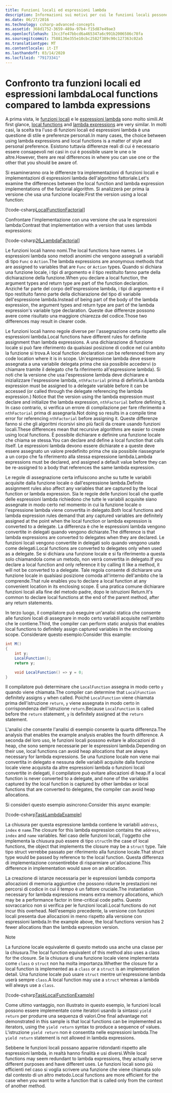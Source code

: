 ```yaml
---
title: Funzioni locali ed espressioni lambda
description: Informazioni sui motivi per cui le funzioni locali possono essere una scelta migliore rispetto alle espressioni lambda.
ms.date: 06/27/2016
ms.technology: csharp-advanced-concepts
ms.assetid: 368d1752-3659-489a-97b4-f15d87e49ae3
ms.openlocfilehash: 13cc3fe47bbcd6a465347a6c991b2006586c78fa
ms.sourcegitcommit: 7588136e355e10cbc2582f389c90c127363c02a5
ms.translationtype: MT
ms.contentlocale: it-IT
ms.lasthandoff: 03/14/2020
ms.locfileid: "79173341"
---
```

# <a name="local-functions-compared-to-lambda-expressions"></a><span data-ttu-id="733aa-103">Confronto tra funzioni locali ed espressioni lambda</span><span class="sxs-lookup"><span data-stu-id="733aa-103">Local functions compared to lambda expressions</span></span>

<span data-ttu-id="733aa-104">A prima vista, le [funzioni locali](programming-guide/classes-and-structs/local-functions.md) e le [espressioni lambda](./programming-guide/statements-expressions-operators/lambda-expressions.md) sono molto simili.</span><span class="sxs-lookup"><span data-stu-id="733aa-104">At first glance, [local functions](programming-guide/classes-and-structs/local-functions.md) and [lambda expressions](./programming-guide/statements-expressions-operators/lambda-expressions.md) are very similar.</span></span> <span data-ttu-id="733aa-105">In molti casi, la scelta tra l'uso di funzioni locali ed espressioni lambda è una questione di stile e preferenze personali.</span><span class="sxs-lookup"><span data-stu-id="733aa-105">In many cases, the choice between using lambda expressions and local functions is a matter of style and personal preference.</span></span> <span data-ttu-id="733aa-106">Esistono tuttavia differenze reali di cui è necessario essere consapevoli nei casi in cui è possibile usare le une o le altre.</span><span class="sxs-lookup"><span data-stu-id="733aa-106">However, there are real differences in where you can use one or the other that you should be aware of.</span></span>

<span data-ttu-id="733aa-107">Si esamineranno ora le differenze tra implementazioni di funzioni locali e implementazioni di espressioni lambda dell'algoritmo fattoriale.</span><span class="sxs-lookup"><span data-stu-id="733aa-107">Let's examine the differences between the local function and lambda expression implementations of the factorial algorithm.</span></span> <span data-ttu-id="733aa-108">Si analizzerà per prima la versione che usa una funzione locale:</span><span class="sxs-lookup"><span data-stu-id="733aa-108">First the version using a local function:</span></span>

[!code-csharp[LocalFunctionFactorial](../../samples/snippets/csharp/new-in-7/MathUtilities.cs#37_LocalFunctionFactorial "Recursive factorial using local function")]

<span data-ttu-id="733aa-109">Confrontare l'implementazione con una versione che usa le espressioni lambda:</span><span class="sxs-lookup"><span data-stu-id="733aa-109">Contrast that implementation with a version that uses lambda expressions:</span></span>

[!code-csharp[26_LambdaFactorial](../../samples/snippets/csharp/new-in-7/MathUtilities.cs#38_LambdaFactorial "Recursive factorial using lambda expressions")]

<span data-ttu-id="733aa-110">Le funzioni locali hanno nomi.</span><span class="sxs-lookup"><span data-stu-id="733aa-110">The local functions have names.</span></span> <span data-ttu-id="733aa-111">Le espressioni lambda sono metodi anonimi che vengono assegnati a variabili di tipo `Func` o `Action`.</span><span class="sxs-lookup"><span data-stu-id="733aa-111">The lambda expressions are anonymous methods that are assigned to variables that are `Func` or `Action` types.</span></span> <span data-ttu-id="733aa-112">Quando si dichiara una funzione locale, i tipi di argomento e il tipo restituito fanno parte della dichiarazione della funzione.</span><span class="sxs-lookup"><span data-stu-id="733aa-112">When you declare a local function, the argument types and return type are part of the function declaration.</span></span> <span data-ttu-id="733aa-113">Anziché far parte del corpo dell'espressione lambda, i tipi di argomento e il tipo restituito fanno parte della dichiarazione del tipo di variabile dell'espressione lambda.</span><span class="sxs-lookup"><span data-stu-id="733aa-113">Instead of being part of the body of the lambda expression, the argument types and return type are part of the lambda expression's variable type declaration.</span></span> <span data-ttu-id="733aa-114">Queste due differenze possono avere come risultato una maggiore chiarezza del codice.</span><span class="sxs-lookup"><span data-stu-id="733aa-114">Those two differences may result in clearer code.</span></span>

<span data-ttu-id="733aa-115">Le funzioni locali hanno regole diverse per l'assegnazione certa rispetto alle espressioni lambda.</span><span class="sxs-lookup"><span data-stu-id="733aa-115">Local functions have different rules for definite assignment than lambda expressions.</span></span> <span data-ttu-id="733aa-116">A una dichiarazione di funzione locale si può fare riferimento da qualsiasi posizione di codice nel cui ambito la funzione si trova.</span><span class="sxs-lookup"><span data-stu-id="733aa-116">A local function declaration can be referenced from any code location where it is in scope.</span></span> <span data-ttu-id="733aa-117">Un'espressione lambda deve essere assegnata a una variabile delegata prima che sia possibile accedervi (o chiamare tramite il delegato che fa riferimento all'espressione lambda). Si noti che la versione che usa l'espressione lambda deve dichiarare e inizializzare l'espressione lambda, `nthFactorial` prima di definirla.</span><span class="sxs-lookup"><span data-stu-id="733aa-117">A lambda expression must be assigned to a delegate variable before it can be accessed (or called through the delegate referencing the lambda expression.) Notice that the version using the lambda expression must declare and initialize the lambda expression, `nthFactorial` before defining it.</span></span> <span data-ttu-id="733aa-118">In caso contrario, si verifica un errore di compilazione per fare riferimento a `nthFactorial` prima di assegnarla.</span><span class="sxs-lookup"><span data-stu-id="733aa-118">Not doing so results in a compile time error for referencing `nthFactorial` before assigning it.</span></span>
<span data-ttu-id="733aa-119">Queste differenze fanno sì che gli algoritmi ricorsivi sino più facili da creare usando funzioni locali.</span><span class="sxs-lookup"><span data-stu-id="733aa-119">These differences mean that recursive algorithms are easier to create using local functions.</span></span> <span data-ttu-id="733aa-120">È possibile dichiarare e definire una funzione locale che chiama se stessa.</span><span class="sxs-lookup"><span data-stu-id="733aa-120">You can declare and define a local function that calls itself.</span></span> <span data-ttu-id="733aa-121">Le espressioni lambda devono essere dichiarate e a queste deve essere assegnato un valore predefinito prima che sia possibile riassegnarle a un corpo che fa riferimento alla stessa espressione lambda.</span><span class="sxs-lookup"><span data-stu-id="733aa-121">Lambda expressions must be declared, and assigned a default value before they can be re-assigned to a body that references the same lambda expression.</span></span>

<span data-ttu-id="733aa-122">Le regole di assegnazione certa influiscono anche su tutte le variabili acquisite dalla funzione locale o dall'espressione lambda.</span><span class="sxs-lookup"><span data-stu-id="733aa-122">Definite assignment rules also affect any variables that are captured by the local function or lambda expression.</span></span> <span data-ttu-id="733aa-123">Sia le regole delle funzioni locali che quelle delle espressioni lambda richiedono che tutte le variabili acquisite siano assegnate in modo certo nel momento in cui la funzione locale o l'espressione lambda viene convertita in delegato.</span><span class="sxs-lookup"><span data-stu-id="733aa-123">Both local functions and lambda expression rules demand that any captured variables are definitely assigned at the point when the local function or lambda expression is converted to a delegate.</span></span> <span data-ttu-id="733aa-124">La differenza è che le espressioni lambda vengono convertite in delegati quando vengono dichiarate.</span><span class="sxs-lookup"><span data-stu-id="733aa-124">The difference is that lambda expressions are converted to delegates when they are declared.</span></span> <span data-ttu-id="733aa-125">Le funzioni locali vengono convertite in delegati solo quando vengono usate come delegati.</span><span class="sxs-lookup"><span data-stu-id="733aa-125">Local functions are converted to delegates only when used as a delegate.</span></span> <span data-ttu-id="733aa-126">Se si dichiara una funzione locale e si fa riferimento a questa solo chiamandola come un metodo, non verrà convertita in delegato.</span><span class="sxs-lookup"><span data-stu-id="733aa-126">If you declare a local function and only reference it by calling it like a method, it will not be converted to a delegate.</span></span> <span data-ttu-id="733aa-127">Tale regola consente di dichiarare una funzione locale in qualsiasi posizione comoda all'interno dell'ambito che la comprende.</span><span class="sxs-lookup"><span data-stu-id="733aa-127">That rule enables you to declare a local function at any convenient location in its enclosing scope.</span></span> <span data-ttu-id="733aa-128">È una pratica comune dichiarare funzioni locali alla fine del metodo padre, dopo le istruzioni Return.</span><span class="sxs-lookup"><span data-stu-id="733aa-128">It's common to declare local functions at the end of the parent method, after any return statements.</span></span>

<span data-ttu-id="733aa-129">In terzo luogo, il compilatore può eseguire un'analisi statica che consente alle funzioni locali di assegnare in modo certo variabili acquisite nell'ambito che le contiene.</span><span class="sxs-lookup"><span data-stu-id="733aa-129">Third, the compiler can perform static analysis that enables local functions to definitely assign captured variables in the enclosing scope.</span></span> <span data-ttu-id="733aa-130">Considerare questo esempio:</span><span class="sxs-lookup"><span data-stu-id="733aa-130">Consider this example:</span></span>

```csharp
int M()
{
    int y;
    LocalFunction();
    return y;

    void LocalFunction() => y = 0;
}
```

<span data-ttu-id="733aa-131">Il compilatore può determinare che `LocalFunction` assegna in modo certo `y` quando viene chiamata.</span><span class="sxs-lookup"><span data-stu-id="733aa-131">The compiler can determine that `LocalFunction` definitely assigns `y` when called.</span></span> <span data-ttu-id="733aa-132">Poiché `LocalFunction` viene chiamata prima dell'istruzione `return`, `y` viene assegnata in modo certo in corrispondenza dell'istruzione `return`.</span><span class="sxs-lookup"><span data-stu-id="733aa-132">Because `LocalFunction` is called before the `return` statement, `y` is definitely assigned at the `return` statement.</span></span>

<span data-ttu-id="733aa-133">L'analisi che consente l'analisi di esempio consente la quarta differenza.</span><span class="sxs-lookup"><span data-stu-id="733aa-133">The analysis that enables the example analysis enables the fourth difference.</span></span>
<span data-ttu-id="733aa-134">A seconda del loro uso, le funzioni locali possono evitare le allocazioni di heap, che sono sempre necessarie per le espressioni lambda.</span><span class="sxs-lookup"><span data-stu-id="733aa-134">Depending on their use, local functions can avoid heap allocations that are always necessary for lambda expressions.</span></span> <span data-ttu-id="733aa-135">Se una funzione locale non viene mai convertita in delegato e nessuna delle variabili acquisite dalla funzione locale viene acquisita da altre espressioni lambda o funzioni locali convertite in delegati, il compilatore può evitare allocazioni di heap.</span><span class="sxs-lookup"><span data-stu-id="733aa-135">If a local function is never converted to a delegate, and none of the variables captured by the local function is captured by other lambdas or local functions that are converted to delegates, the compiler can avoid heap allocations.</span></span>

<span data-ttu-id="733aa-136">Si consideri questo esempio asincrono:</span><span class="sxs-lookup"><span data-stu-id="733aa-136">Consider this async example:</span></span>

[!code-csharp[TaskLambdaExample](../../samples/snippets/csharp/new-in-7/AsyncWork.cs#36_TaskLambdaExample "Task returning method with lambda expression")]

<span data-ttu-id="733aa-137">La chiusura per questa espressione lambda contiene le variabili `address`, `index` e `name`.</span><span class="sxs-lookup"><span data-stu-id="733aa-137">The closure for this lambda expression contains the `address`, `index` and `name` variables.</span></span> <span data-ttu-id="733aa-138">Nel caso delle funzioni locali, l'oggetto che implementa la chiusura può essere di tipo `struct`</span><span class="sxs-lookup"><span data-stu-id="733aa-138">In the case of local functions, the object that implements the closure may be a `struct` type.</span></span> <span data-ttu-id="733aa-139">Tale tipo struct verrebbe passato per riferimento alla funzione locale.</span><span class="sxs-lookup"><span data-stu-id="733aa-139">That struct type would be passed by reference to the local function.</span></span> <span data-ttu-id="733aa-140">Questa differenza di implementazione consentirebbe di risparmiare un'allocazione.</span><span class="sxs-lookup"><span data-stu-id="733aa-140">This difference in implementation would save on an allocation.</span></span>

<span data-ttu-id="733aa-141">La creazione di istanze necessaria per le espressioni lambda comporta allocazioni di memoria aggiuntive che possono ridurre le prestazioni nei percorsi di codice in cui il tempo è un fattore cruciale.</span><span class="sxs-lookup"><span data-stu-id="733aa-141">The instantiation necessary for lambda expressions means extra memory allocations, which may be a performance factor in time-critical code paths.</span></span>
<span data-ttu-id="733aa-142">Questo sovraccarico non si verifica per le funzioni locali.</span><span class="sxs-lookup"><span data-stu-id="733aa-142">Local functions do not incur this overhead.</span></span> <span data-ttu-id="733aa-143">Nell'esempio precedente, la versione con funzioni locali presenta due allocazioni in meno rispetto alla versione con espressioni lambda.</span><span class="sxs-lookup"><span data-stu-id="733aa-143">In the example above, the local functions version has 2 fewer allocations than the lambda expression version.</span></span>

> [!NOTE]
> <span data-ttu-id="733aa-144">La funzione locale equivalente di questo metodo usa anche una classe per la chiusura.</span><span class="sxs-lookup"><span data-stu-id="733aa-144">The local function equivalent of this method also uses a class for the closure.</span></span> <span data-ttu-id="733aa-145">Se la chiusura di una funzione locale viene implementata come `class` o `struct` non ha molta importanza.</span><span class="sxs-lookup"><span data-stu-id="733aa-145">Whether the closure for a local function is implemented as a `class` or a `struct` is an implementation detail.</span></span> <span data-ttu-id="733aa-146">Una funzione locale può usare `struct` mentre un'espressione lambda userà sempre `class`.</span><span class="sxs-lookup"><span data-stu-id="733aa-146">A local function may use a `struct` whereas a lambda will always use a `class`.</span></span>

[!code-csharp[TaskLocalFunctionExample](../../samples/snippets/csharp/new-in-7/AsyncWork.cs#TaskExample "Task returning method with local function")]

<span data-ttu-id="733aa-147">Come ultimo vantaggio, non illustrato in questo esempio, le funzioni locali possono essere implementate come iteratori usando la sintassi `yield return` per produrre una sequenza di valori.</span><span class="sxs-lookup"><span data-stu-id="733aa-147">One final advantage not demonstrated in this sample is that local functions can be implemented as iterators, using the `yield return` syntax to produce a sequence of values.</span></span> <span data-ttu-id="733aa-148">L'istruzione `yield return` non è consentita nelle espressioni lambda.</span><span class="sxs-lookup"><span data-stu-id="733aa-148">The `yield return` statement is not allowed in lambda expressions.</span></span>

<span data-ttu-id="733aa-149">Sebbene le funzioni locali possano apparire ridondanti rispetto alle espressioni lambda, in realtà hanno finalità e usi diversi.</span><span class="sxs-lookup"><span data-stu-id="733aa-149">While local functions may seem redundant to lambda expressions, they actually serve different purposes and have different uses.</span></span>
<span data-ttu-id="733aa-150">Le funzioni locali sono più efficienti nel caso si voglia scrivere una funzione che viene chiamata solo dal contesto di un altro metodo.</span><span class="sxs-lookup"><span data-stu-id="733aa-150">Local functions are more efficient for the case when you want to write a function that is called only from the context of another method.</span></span>
